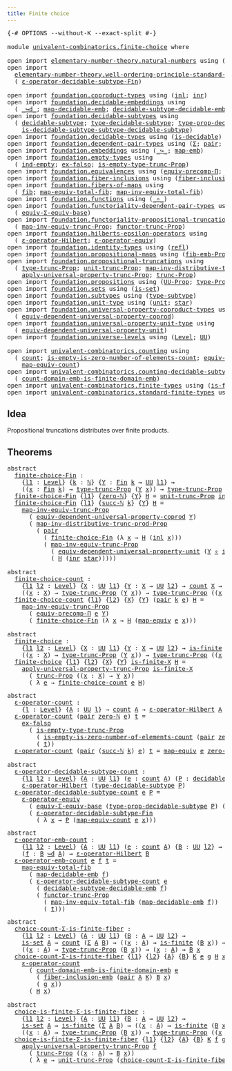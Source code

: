 ```yaml
---
title: Finite choice
---
```


<pre class="Agda"><a id="39" class="Symbol">{-#</a> <a id="43" class="Keyword">OPTIONS</a> <a id="51" class="Pragma">--without-K</a> <a id="63" class="Pragma">--exact-split</a> <a id="77" class="Symbol">#-}</a>

<a id="82" class="Keyword">module</a> <a id="89" href="univalent-combinatorics.finite-choice.html" class="Module">univalent-combinatorics.finite-choice</a> <a id="127" class="Keyword">where</a>

<a id="134" class="Keyword">open</a> <a id="139" class="Keyword">import</a> <a id="146" href="elementary-number-theory.natural-numbers.html" class="Module">elementary-number-theory.natural-numbers</a> <a id="187" class="Keyword">using</a> <a id="193" class="Symbol">(</a><a id="194" href="elementary-number-theory.natural-numbers.html#1444" class="Datatype">ℕ</a><a id="195" class="Symbol">;</a> <a id="197" href="elementary-number-theory.natural-numbers.html#1465" class="InductiveConstructor">zero-ℕ</a><a id="203" class="Symbol">;</a> <a id="205" href="elementary-number-theory.natural-numbers.html#1478" class="InductiveConstructor">succ-ℕ</a><a id="211" class="Symbol">)</a>
<a id="213" class="Keyword">open</a> <a id="218" class="Keyword">import</a>
  <a id="227" href="elementary-number-theory.well-ordering-principle-standard-finite-types.html" class="Module">elementary-number-theory.well-ordering-principle-standard-finite-types</a> <a id="298" class="Keyword">using</a>
  <a id="306" class="Symbol">(</a> <a id="308" href="elementary-number-theory.well-ordering-principle-standard-finite-types.html#8105" class="Function">ε-operator-decidable-subtype-Fin</a><a id="340" class="Symbol">)</a>

<a id="343" class="Keyword">open</a> <a id="348" class="Keyword">import</a> <a id="355" href="foundation.coproduct-types.html" class="Module">foundation.coproduct-types</a> <a id="382" class="Keyword">using</a> <a id="388" class="Symbol">(</a><a id="389" href="foundation.coproduct-types.html#1239" class="InductiveConstructor">inl</a><a id="392" class="Symbol">;</a> <a id="394" href="foundation.coproduct-types.html#1262" class="InductiveConstructor">inr</a><a id="397" class="Symbol">)</a>
<a id="399" class="Keyword">open</a> <a id="404" class="Keyword">import</a> <a id="411" href="foundation.decidable-embeddings.html" class="Module">foundation.decidable-embeddings</a> <a id="443" class="Keyword">using</a>
  <a id="451" class="Symbol">(</a> <a id="453" href="foundation.decidable-embeddings.html#3766" class="Function Operator">_↪d_</a><a id="457" class="Symbol">;</a> <a id="459" href="foundation.decidable-embeddings.html#3867" class="Function">map-decidable-emb</a><a id="476" class="Symbol">;</a> <a id="478" href="foundation.decidable-embeddings.html#6105" class="Function">decidable-subtype-decidable-emb</a><a id="509" class="Symbol">)</a>
<a id="511" class="Keyword">open</a> <a id="516" class="Keyword">import</a> <a id="523" href="foundation.decidable-subtypes.html" class="Module">foundation.decidable-subtypes</a> <a id="553" class="Keyword">using</a>
  <a id="561" class="Symbol">(</a> <a id="563" href="foundation.decidable-subtypes.html#1216" class="Function">decidable-subtype</a><a id="580" class="Symbol">;</a> <a id="582" href="foundation.decidable-subtypes.html#2196" class="Function">type-decidable-subtype</a><a id="604" class="Symbol">;</a> <a id="606" href="foundation.decidable-subtypes.html#1783" class="Function">type-prop-decidable-subtype</a><a id="633" class="Symbol">;</a>
    <a id="639" href="foundation.decidable-subtypes.html#1584" class="Function">is-decidable-subtype-subtype-decidable-subtype</a><a id="685" class="Symbol">)</a>
<a id="687" class="Keyword">open</a> <a id="692" class="Keyword">import</a> <a id="699" href="foundation.decidable-types.html" class="Module">foundation.decidable-types</a> <a id="726" class="Keyword">using</a> <a id="732" class="Symbol">(</a><a id="733" href="foundation.decidable-types.html#1905" class="Function">is-decidable</a><a id="745" class="Symbol">)</a>
<a id="747" class="Keyword">open</a> <a id="752" class="Keyword">import</a> <a id="759" href="foundation.dependent-pair-types.html" class="Module">foundation.dependent-pair-types</a> <a id="791" class="Keyword">using</a> <a id="797" class="Symbol">(</a><a id="798" href="foundation-core.dependent-pair-types.html#502" class="Record">Σ</a><a id="799" class="Symbol">;</a> <a id="801" href="foundation-core.dependent-pair-types.html#575" class="InductiveConstructor">pair</a><a id="805" class="Symbol">;</a> <a id="807" href="foundation-core.dependent-pair-types.html#592" class="Field">pr1</a><a id="810" class="Symbol">;</a> <a id="812" href="foundation-core.dependent-pair-types.html#604" class="Field">pr2</a><a id="815" class="Symbol">)</a>
<a id="817" class="Keyword">open</a> <a id="822" class="Keyword">import</a> <a id="829" href="foundation.embeddings.html" class="Module">foundation.embeddings</a> <a id="851" class="Keyword">using</a> <a id="857" class="Symbol">(</a><a id="858" href="foundation-core.embeddings.html#1062" class="Function Operator">_↪_</a><a id="861" class="Symbol">;</a> <a id="863" href="foundation-core.embeddings.html#1205" class="Function">map-emb</a><a id="870" class="Symbol">)</a>
<a id="872" class="Keyword">open</a> <a id="877" class="Keyword">import</a> <a id="884" href="foundation.empty-types.html" class="Module">foundation.empty-types</a> <a id="907" class="Keyword">using</a>
  <a id="915" class="Symbol">(</a> <a id="917" href="foundation-core.empty-types.html#1068" class="Function">ind-empty</a><a id="926" class="Symbol">;</a> <a id="928" href="foundation-core.empty-types.html#1147" class="Function">ex-falso</a><a id="936" class="Symbol">;</a> <a id="938" href="foundation.empty-types.html#2073" class="Function">is-empty-type-trunc-Prop</a><a id="962" class="Symbol">)</a>
<a id="964" class="Keyword">open</a> <a id="969" class="Keyword">import</a> <a id="976" href="foundation.equivalences.html" class="Module">foundation.equivalences</a> <a id="1000" class="Keyword">using</a> <a id="1006" class="Symbol">(</a><a id="1007" href="foundation.equivalences.html#7297" class="Function">equiv-precomp-Π</a><a id="1022" class="Symbol">;</a> <a id="1024" href="foundation-core.equivalences.html#1807" class="Function">map-equiv</a><a id="1033" class="Symbol">)</a>
<a id="1035" class="Keyword">open</a> <a id="1040" class="Keyword">import</a> <a id="1047" href="foundation.fiber-inclusions.html" class="Module">foundation.fiber-inclusions</a> <a id="1075" class="Keyword">using</a> <a id="1081" class="Symbol">(</a><a id="1082" href="foundation.fiber-inclusions.html#4045" class="Function">fiber-inclusion-emb</a><a id="1101" class="Symbol">)</a>
<a id="1103" class="Keyword">open</a> <a id="1108" class="Keyword">import</a> <a id="1115" href="foundation.fibers-of-maps.html" class="Module">foundation.fibers-of-maps</a> <a id="1141" class="Keyword">using</a>
  <a id="1149" class="Symbol">(</a> <a id="1151" href="foundation-core.fibers-of-maps.html#928" class="Function">fib</a><a id="1154" class="Symbol">;</a> <a id="1156" href="foundation-core.fibers-of-maps.html#4176" class="Function">map-equiv-total-fib</a><a id="1175" class="Symbol">;</a> <a id="1177" href="foundation-core.fibers-of-maps.html#4376" class="Function">map-inv-equiv-total-fib</a><a id="1200" class="Symbol">)</a>
<a id="1202" class="Keyword">open</a> <a id="1207" class="Keyword">import</a> <a id="1214" href="foundation.functions.html" class="Module">foundation.functions</a> <a id="1235" class="Keyword">using</a> <a id="1241" class="Symbol">(</a><a id="1242" href="foundation-core.functions.html#407" class="Function Operator">_∘_</a><a id="1245" class="Symbol">)</a>
<a id="1247" class="Keyword">open</a> <a id="1252" class="Keyword">import</a> <a id="1259" href="foundation.functoriality-dependent-pair-types.html" class="Module">foundation.functoriality-dependent-pair-types</a> <a id="1305" class="Keyword">using</a>
  <a id="1313" class="Symbol">(</a> <a id="1315" href="foundation-core.functoriality-dependent-pair-types.html#9501" class="Function">equiv-Σ-equiv-base</a><a id="1333" class="Symbol">)</a>
<a id="1335" class="Keyword">open</a> <a id="1340" class="Keyword">import</a> <a id="1347" href="foundation.functoriality-propositional-truncation.html" class="Module">foundation.functoriality-propositional-truncation</a> <a id="1397" class="Keyword">using</a>
  <a id="1405" class="Symbol">(</a> <a id="1407" href="foundation.functoriality-propositional-truncation.html#3489" class="Function">map-inv-equiv-trunc-Prop</a><a id="1431" class="Symbol">;</a> <a id="1433" href="foundation.functoriality-propositional-truncation.html#1451" class="Function">functor-trunc-Prop</a><a id="1451" class="Symbol">)</a>
<a id="1453" class="Keyword">open</a> <a id="1458" class="Keyword">import</a> <a id="1465" href="foundation.hilberts-epsilon-operators.html" class="Module">foundation.hilberts-epsilon-operators</a> <a id="1503" class="Keyword">using</a>
  <a id="1511" class="Symbol">(</a> <a id="1513" href="foundation.hilberts-epsilon-operators.html#679" class="Function">ε-operator-Hilbert</a><a id="1531" class="Symbol">;</a> <a id="1533" href="foundation.hilberts-epsilon-operators.html#875" class="Function">ε-operator-equiv</a><a id="1549" class="Symbol">)</a>
<a id="1551" class="Keyword">open</a> <a id="1556" class="Keyword">import</a> <a id="1563" href="foundation.identity-types.html" class="Module">foundation.identity-types</a> <a id="1589" class="Keyword">using</a> <a id="1595" class="Symbol">(</a><a id="1596" href="foundation-core.identity-types.html#694" class="InductiveConstructor">refl</a><a id="1600" class="Symbol">)</a>
<a id="1602" class="Keyword">open</a> <a id="1607" class="Keyword">import</a> <a id="1614" href="foundation.propositional-maps.html" class="Module">foundation.propositional-maps</a> <a id="1644" class="Keyword">using</a> <a id="1650" class="Symbol">(</a><a id="1651" href="foundation-core.propositional-maps.html#2460" class="Function">fib-emb-Prop</a><a id="1663" class="Symbol">)</a>
<a id="1665" class="Keyword">open</a> <a id="1670" class="Keyword">import</a> <a id="1677" href="foundation.propositional-truncations.html" class="Module">foundation.propositional-truncations</a> <a id="1714" class="Keyword">using</a>
  <a id="1722" class="Symbol">(</a> <a id="1724" href="foundation.propositional-truncations.html#2012" class="Function">type-trunc-Prop</a><a id="1739" class="Symbol">;</a> <a id="1741" href="foundation.propositional-truncations.html#2096" class="Function">unit-trunc-Prop</a><a id="1756" class="Symbol">;</a> <a id="1758" href="foundation.propositional-truncations.html#9561" class="Function">map-inv-distributive-trunc-prod-Prop</a><a id="1794" class="Symbol">;</a>
    <a id="1800" href="foundation.propositional-truncations.html#5581" class="Function">apply-universal-property-trunc-Prop</a><a id="1835" class="Symbol">;</a> <a id="1837" href="foundation.propositional-truncations.html#2510" class="Function">trunc-Prop</a><a id="1847" class="Symbol">)</a>
<a id="1849" class="Keyword">open</a> <a id="1854" class="Keyword">import</a> <a id="1861" href="foundation.propositions.html" class="Module">foundation.propositions</a> <a id="1885" class="Keyword">using</a> <a id="1891" class="Symbol">(</a><a id="1892" href="foundation-core.propositions.html#1322" class="Function">UU-Prop</a><a id="1899" class="Symbol">;</a> <a id="1901" href="foundation-core.propositions.html#1424" class="Function">type-Prop</a><a id="1910" class="Symbol">)</a>
<a id="1912" class="Keyword">open</a> <a id="1917" class="Keyword">import</a> <a id="1924" href="foundation.sets.html" class="Module">foundation.sets</a> <a id="1940" class="Keyword">using</a> <a id="1946" class="Symbol">(</a><a id="1947" href="foundation-core.sets.html#1099" class="Function">is-set</a><a id="1953" class="Symbol">)</a>
<a id="1955" class="Keyword">open</a> <a id="1960" class="Keyword">import</a> <a id="1967" href="foundation.subtypes.html" class="Module">foundation.subtypes</a> <a id="1987" class="Keyword">using</a> <a id="1993" class="Symbol">(</a><a id="1994" href="foundation-core.subtypes.html#2362" class="Function">type-subtype</a><a id="2006" class="Symbol">)</a>
<a id="2008" class="Keyword">open</a> <a id="2013" class="Keyword">import</a> <a id="2020" href="foundation.unit-type.html" class="Module">foundation.unit-type</a> <a id="2041" class="Keyword">using</a> <a id="2047" class="Symbol">(</a><a id="2048" href="foundation.unit-type.html#975" class="Datatype">unit</a><a id="2052" class="Symbol">;</a> <a id="2054" href="foundation.unit-type.html#999" class="InductiveConstructor">star</a><a id="2058" class="Symbol">)</a>
<a id="2060" class="Keyword">open</a> <a id="2065" class="Keyword">import</a> <a id="2072" href="foundation.universal-property-coproduct-types.html" class="Module">foundation.universal-property-coproduct-types</a> <a id="2118" class="Keyword">using</a>
  <a id="2126" class="Symbol">(</a> <a id="2128" href="foundation.universal-property-coproduct-types.html#1636" class="Function">equiv-dependent-universal-property-coprod</a><a id="2169" class="Symbol">)</a>
<a id="2171" class="Keyword">open</a> <a id="2176" class="Keyword">import</a> <a id="2183" href="foundation.universal-property-unit-type.html" class="Module">foundation.universal-property-unit-type</a> <a id="2223" class="Keyword">using</a>
  <a id="2231" class="Symbol">(</a> <a id="2233" href="foundation.universal-property-unit-type.html#1728" class="Function">equiv-dependent-universal-property-unit</a><a id="2272" class="Symbol">)</a>
<a id="2274" class="Keyword">open</a> <a id="2279" class="Keyword">import</a> <a id="2286" href="foundation.universe-levels.html" class="Module">foundation.universe-levels</a> <a id="2313" class="Keyword">using</a> <a id="2319" class="Symbol">(</a><a id="2320" href="Agda.Primitive.html#597" class="Postulate">Level</a><a id="2325" class="Symbol">;</a> <a id="2327" href="foundation-core.universe-levels.html#222" class="Primitive">UU</a><a id="2329" class="Symbol">)</a>

<a id="2332" class="Keyword">open</a> <a id="2337" class="Keyword">import</a> <a id="2344" href="univalent-combinatorics.counting.html" class="Module">univalent-combinatorics.counting</a> <a id="2377" class="Keyword">using</a>
  <a id="2385" class="Symbol">(</a> <a id="2387" href="univalent-combinatorics.counting.html#1759" class="Function">count</a><a id="2392" class="Symbol">;</a> <a id="2394" href="univalent-combinatorics.counting.html#3739" class="Function">is-empty-is-zero-number-of-elements-count</a><a id="2435" class="Symbol">;</a> <a id="2437" href="univalent-combinatorics.counting.html#1956" class="Function">equiv-count</a><a id="2448" class="Symbol">;</a>
    <a id="2454" href="univalent-combinatorics.counting.html#2030" class="Function">map-equiv-count</a><a id="2469" class="Symbol">)</a>
<a id="2471" class="Keyword">open</a> <a id="2476" class="Keyword">import</a> <a id="2483" href="univalent-combinatorics.counting-decidable-subtypes.html" class="Module">univalent-combinatorics.counting-decidable-subtypes</a> <a id="2535" class="Keyword">using</a>
  <a id="2543" class="Symbol">(</a> <a id="2545" href="univalent-combinatorics.counting-decidable-subtypes.html#6634" class="Function">count-domain-emb-is-finite-domain-emb</a><a id="2582" class="Symbol">)</a>
<a id="2584" class="Keyword">open</a> <a id="2589" class="Keyword">import</a> <a id="2596" href="univalent-combinatorics.finite-types.html" class="Module">univalent-combinatorics.finite-types</a> <a id="2633" class="Keyword">using</a> <a id="2639" class="Symbol">(</a><a id="2640" href="univalent-combinatorics.finite-types.html#3664" class="Function">is-finite</a><a id="2649" class="Symbol">)</a>
<a id="2651" class="Keyword">open</a> <a id="2656" class="Keyword">import</a> <a id="2663" href="univalent-combinatorics.standard-finite-types.html" class="Module">univalent-combinatorics.standard-finite-types</a> <a id="2709" class="Keyword">using</a> <a id="2715" class="Symbol">(</a><a id="2716" href="univalent-combinatorics.standard-finite-types.html#2085" class="Function">Fin</a><a id="2719" class="Symbol">;</a> <a id="2721" href="univalent-combinatorics.standard-finite-types.html#7019" class="Function">zero-Fin</a><a id="2729" class="Symbol">)</a>
</pre>
## Idea

Propositional truncations distributes over finite products.

## Theorems

<pre class="Agda"><a id="2827" class="Keyword">abstract</a>
  <a id="finite-choice-Fin"></a><a id="2838" href="univalent-combinatorics.finite-choice.html#2838" class="Function">finite-choice-Fin</a> <a id="2856" class="Symbol">:</a>
    <a id="2862" class="Symbol">{</a><a id="2863" href="univalent-combinatorics.finite-choice.html#2863" class="Bound">l1</a> <a id="2866" class="Symbol">:</a> <a id="2868" href="Agda.Primitive.html#597" class="Postulate">Level</a><a id="2873" class="Symbol">}</a> <a id="2875" class="Symbol">{</a><a id="2876" href="univalent-combinatorics.finite-choice.html#2876" class="Bound">k</a> <a id="2878" class="Symbol">:</a> <a id="2880" href="elementary-number-theory.natural-numbers.html#1444" class="Datatype">ℕ</a><a id="2881" class="Symbol">}</a> <a id="2883" class="Symbol">{</a><a id="2884" href="univalent-combinatorics.finite-choice.html#2884" class="Bound">Y</a> <a id="2886" class="Symbol">:</a> <a id="2888" href="univalent-combinatorics.standard-finite-types.html#2085" class="Function">Fin</a> <a id="2892" href="univalent-combinatorics.finite-choice.html#2876" class="Bound">k</a> <a id="2894" class="Symbol">→</a> <a id="2896" href="foundation-core.universe-levels.html#222" class="Primitive">UU</a> <a id="2899" href="univalent-combinatorics.finite-choice.html#2863" class="Bound">l1</a><a id="2901" class="Symbol">}</a> <a id="2903" class="Symbol">→</a>
    <a id="2909" class="Symbol">((</a><a id="2911" href="univalent-combinatorics.finite-choice.html#2911" class="Bound">x</a> <a id="2913" class="Symbol">:</a> <a id="2915" href="univalent-combinatorics.standard-finite-types.html#2085" class="Function">Fin</a> <a id="2919" href="univalent-combinatorics.finite-choice.html#2876" class="Bound">k</a><a id="2920" class="Symbol">)</a> <a id="2922" class="Symbol">→</a> <a id="2924" href="foundation.propositional-truncations.html#2012" class="Function">type-trunc-Prop</a> <a id="2940" class="Symbol">(</a><a id="2941" href="univalent-combinatorics.finite-choice.html#2884" class="Bound">Y</a> <a id="2943" href="univalent-combinatorics.finite-choice.html#2911" class="Bound">x</a><a id="2944" class="Symbol">))</a> <a id="2947" class="Symbol">→</a> <a id="2949" href="foundation.propositional-truncations.html#2012" class="Function">type-trunc-Prop</a> <a id="2965" class="Symbol">((</a><a id="2967" href="univalent-combinatorics.finite-choice.html#2967" class="Bound">x</a> <a id="2969" class="Symbol">:</a> <a id="2971" href="univalent-combinatorics.standard-finite-types.html#2085" class="Function">Fin</a> <a id="2975" href="univalent-combinatorics.finite-choice.html#2876" class="Bound">k</a><a id="2976" class="Symbol">)</a> <a id="2978" class="Symbol">→</a> <a id="2980" href="univalent-combinatorics.finite-choice.html#2884" class="Bound">Y</a> <a id="2982" href="univalent-combinatorics.finite-choice.html#2967" class="Bound">x</a><a id="2983" class="Symbol">)</a>
  <a id="2987" href="univalent-combinatorics.finite-choice.html#2838" class="Function">finite-choice-Fin</a> <a id="3005" class="Symbol">{</a><a id="3006" href="univalent-combinatorics.finite-choice.html#3006" class="Bound">l1</a><a id="3008" class="Symbol">}</a> <a id="3010" class="Symbol">{</a><a id="3011" href="elementary-number-theory.natural-numbers.html#1465" class="InductiveConstructor">zero-ℕ</a><a id="3017" class="Symbol">}</a> <a id="3019" class="Symbol">{</a><a id="3020" href="univalent-combinatorics.finite-choice.html#3020" class="Bound">Y</a><a id="3021" class="Symbol">}</a> <a id="3023" href="univalent-combinatorics.finite-choice.html#3023" class="Bound">H</a> <a id="3025" class="Symbol">=</a> <a id="3027" href="foundation.propositional-truncations.html#2096" class="Function">unit-trunc-Prop</a> <a id="3043" href="foundation-core.empty-types.html#1068" class="Function">ind-empty</a>
  <a id="3055" href="univalent-combinatorics.finite-choice.html#2838" class="Function">finite-choice-Fin</a> <a id="3073" class="Symbol">{</a><a id="3074" href="univalent-combinatorics.finite-choice.html#3074" class="Bound">l1</a><a id="3076" class="Symbol">}</a> <a id="3078" class="Symbol">{</a><a id="3079" href="elementary-number-theory.natural-numbers.html#1478" class="InductiveConstructor">succ-ℕ</a> <a id="3086" href="univalent-combinatorics.finite-choice.html#3086" class="Bound">k</a><a id="3087" class="Symbol">}</a> <a id="3089" class="Symbol">{</a><a id="3090" href="univalent-combinatorics.finite-choice.html#3090" class="Bound">Y</a><a id="3091" class="Symbol">}</a> <a id="3093" href="univalent-combinatorics.finite-choice.html#3093" class="Bound">H</a> <a id="3095" class="Symbol">=</a>
    <a id="3101" href="foundation.functoriality-propositional-truncation.html#3489" class="Function">map-inv-equiv-trunc-Prop</a>
      <a id="3132" class="Symbol">(</a> <a id="3134" href="foundation.universal-property-coproduct-types.html#1636" class="Function">equiv-dependent-universal-property-coprod</a> <a id="3176" href="univalent-combinatorics.finite-choice.html#3090" class="Bound">Y</a><a id="3177" class="Symbol">)</a>
      <a id="3185" class="Symbol">(</a> <a id="3187" href="foundation.propositional-truncations.html#9561" class="Function">map-inv-distributive-trunc-prod-Prop</a>
        <a id="3232" class="Symbol">(</a> <a id="3234" href="foundation-core.dependent-pair-types.html#575" class="InductiveConstructor">pair</a>
          <a id="3249" class="Symbol">(</a> <a id="3251" href="univalent-combinatorics.finite-choice.html#2838" class="Function">finite-choice-Fin</a> <a id="3269" class="Symbol">(λ</a> <a id="3272" href="univalent-combinatorics.finite-choice.html#3272" class="Bound">x</a> <a id="3274" class="Symbol">→</a> <a id="3276" href="univalent-combinatorics.finite-choice.html#3093" class="Bound">H</a> <a id="3278" class="Symbol">(</a><a id="3279" href="foundation.coproduct-types.html#1239" class="InductiveConstructor">inl</a> <a id="3283" href="univalent-combinatorics.finite-choice.html#3272" class="Bound">x</a><a id="3284" class="Symbol">)))</a>
          <a id="3298" class="Symbol">(</a> <a id="3300" href="foundation.functoriality-propositional-truncation.html#3489" class="Function">map-inv-equiv-trunc-Prop</a>
            <a id="3337" class="Symbol">(</a> <a id="3339" href="foundation.universal-property-unit-type.html#1728" class="Function">equiv-dependent-universal-property-unit</a> <a id="3379" class="Symbol">(</a><a id="3380" href="univalent-combinatorics.finite-choice.html#3090" class="Bound">Y</a> <a id="3382" href="foundation-core.functions.html#407" class="Function Operator">∘</a> <a id="3384" href="foundation.coproduct-types.html#1262" class="InductiveConstructor">inr</a><a id="3387" class="Symbol">))</a>
            <a id="3402" class="Symbol">(</a> <a id="3404" href="univalent-combinatorics.finite-choice.html#3093" class="Bound">H</a> <a id="3406" class="Symbol">(</a><a id="3407" href="foundation.coproduct-types.html#1262" class="InductiveConstructor">inr</a> <a id="3411" href="foundation.unit-type.html#999" class="InductiveConstructor">star</a><a id="3415" class="Symbol">)))))</a>

<a id="3422" class="Keyword">abstract</a>
  <a id="finite-choice-count"></a><a id="3433" href="univalent-combinatorics.finite-choice.html#3433" class="Function">finite-choice-count</a> <a id="3453" class="Symbol">:</a>
    <a id="3459" class="Symbol">{</a><a id="3460" href="univalent-combinatorics.finite-choice.html#3460" class="Bound">l1</a> <a id="3463" href="univalent-combinatorics.finite-choice.html#3463" class="Bound">l2</a> <a id="3466" class="Symbol">:</a> <a id="3468" href="Agda.Primitive.html#597" class="Postulate">Level</a><a id="3473" class="Symbol">}</a> <a id="3475" class="Symbol">{</a><a id="3476" href="univalent-combinatorics.finite-choice.html#3476" class="Bound">X</a> <a id="3478" class="Symbol">:</a> <a id="3480" href="foundation-core.universe-levels.html#222" class="Primitive">UU</a> <a id="3483" href="univalent-combinatorics.finite-choice.html#3460" class="Bound">l1</a><a id="3485" class="Symbol">}</a> <a id="3487" class="Symbol">{</a><a id="3488" href="univalent-combinatorics.finite-choice.html#3488" class="Bound">Y</a> <a id="3490" class="Symbol">:</a> <a id="3492" href="univalent-combinatorics.finite-choice.html#3476" class="Bound">X</a> <a id="3494" class="Symbol">→</a> <a id="3496" href="foundation-core.universe-levels.html#222" class="Primitive">UU</a> <a id="3499" href="univalent-combinatorics.finite-choice.html#3463" class="Bound">l2</a><a id="3501" class="Symbol">}</a> <a id="3503" class="Symbol">→</a> <a id="3505" href="univalent-combinatorics.counting.html#1759" class="Function">count</a> <a id="3511" href="univalent-combinatorics.finite-choice.html#3476" class="Bound">X</a> <a id="3513" class="Symbol">→</a>
    <a id="3519" class="Symbol">((</a><a id="3521" href="univalent-combinatorics.finite-choice.html#3521" class="Bound">x</a> <a id="3523" class="Symbol">:</a> <a id="3525" href="univalent-combinatorics.finite-choice.html#3476" class="Bound">X</a><a id="3526" class="Symbol">)</a> <a id="3528" class="Symbol">→</a> <a id="3530" href="foundation.propositional-truncations.html#2012" class="Function">type-trunc-Prop</a> <a id="3546" class="Symbol">(</a><a id="3547" href="univalent-combinatorics.finite-choice.html#3488" class="Bound">Y</a> <a id="3549" href="univalent-combinatorics.finite-choice.html#3521" class="Bound">x</a><a id="3550" class="Symbol">))</a> <a id="3553" class="Symbol">→</a> <a id="3555" href="foundation.propositional-truncations.html#2012" class="Function">type-trunc-Prop</a> <a id="3571" class="Symbol">((</a><a id="3573" href="univalent-combinatorics.finite-choice.html#3573" class="Bound">x</a> <a id="3575" class="Symbol">:</a> <a id="3577" href="univalent-combinatorics.finite-choice.html#3476" class="Bound">X</a><a id="3578" class="Symbol">)</a> <a id="3580" class="Symbol">→</a> <a id="3582" href="univalent-combinatorics.finite-choice.html#3488" class="Bound">Y</a> <a id="3584" href="univalent-combinatorics.finite-choice.html#3573" class="Bound">x</a><a id="3585" class="Symbol">)</a>
  <a id="3589" href="univalent-combinatorics.finite-choice.html#3433" class="Function">finite-choice-count</a> <a id="3609" class="Symbol">{</a><a id="3610" href="univalent-combinatorics.finite-choice.html#3610" class="Bound">l1</a><a id="3612" class="Symbol">}</a> <a id="3614" class="Symbol">{</a><a id="3615" href="univalent-combinatorics.finite-choice.html#3615" class="Bound">l2</a><a id="3617" class="Symbol">}</a> <a id="3619" class="Symbol">{</a><a id="3620" href="univalent-combinatorics.finite-choice.html#3620" class="Bound">X</a><a id="3621" class="Symbol">}</a> <a id="3623" class="Symbol">{</a><a id="3624" href="univalent-combinatorics.finite-choice.html#3624" class="Bound">Y</a><a id="3625" class="Symbol">}</a> <a id="3627" class="Symbol">(</a><a id="3628" href="foundation-core.dependent-pair-types.html#575" class="InductiveConstructor">pair</a> <a id="3633" href="univalent-combinatorics.finite-choice.html#3633" class="Bound">k</a> <a id="3635" href="univalent-combinatorics.finite-choice.html#3635" class="Bound">e</a><a id="3636" class="Symbol">)</a> <a id="3638" href="univalent-combinatorics.finite-choice.html#3638" class="Bound">H</a> <a id="3640" class="Symbol">=</a>
    <a id="3646" href="foundation.functoriality-propositional-truncation.html#3489" class="Function">map-inv-equiv-trunc-Prop</a>
      <a id="3677" class="Symbol">(</a> <a id="3679" href="foundation.equivalences.html#7297" class="Function">equiv-precomp-Π</a> <a id="3695" href="univalent-combinatorics.finite-choice.html#3635" class="Bound">e</a> <a id="3697" href="univalent-combinatorics.finite-choice.html#3624" class="Bound">Y</a><a id="3698" class="Symbol">)</a>
      <a id="3706" class="Symbol">(</a> <a id="3708" href="univalent-combinatorics.finite-choice.html#2838" class="Function">finite-choice-Fin</a> <a id="3726" class="Symbol">(λ</a> <a id="3729" href="univalent-combinatorics.finite-choice.html#3729" class="Bound">x</a> <a id="3731" class="Symbol">→</a> <a id="3733" href="univalent-combinatorics.finite-choice.html#3638" class="Bound">H</a> <a id="3735" class="Symbol">(</a><a id="3736" href="foundation-core.equivalences.html#1807" class="Function">map-equiv</a> <a id="3746" href="univalent-combinatorics.finite-choice.html#3635" class="Bound">e</a> <a id="3748" href="univalent-combinatorics.finite-choice.html#3729" class="Bound">x</a><a id="3749" class="Symbol">)))</a>

<a id="3754" class="Keyword">abstract</a>
  <a id="finite-choice"></a><a id="3765" href="univalent-combinatorics.finite-choice.html#3765" class="Function">finite-choice</a> <a id="3779" class="Symbol">:</a>
    <a id="3785" class="Symbol">{</a><a id="3786" href="univalent-combinatorics.finite-choice.html#3786" class="Bound">l1</a> <a id="3789" href="univalent-combinatorics.finite-choice.html#3789" class="Bound">l2</a> <a id="3792" class="Symbol">:</a> <a id="3794" href="Agda.Primitive.html#597" class="Postulate">Level</a><a id="3799" class="Symbol">}</a> <a id="3801" class="Symbol">{</a><a id="3802" href="univalent-combinatorics.finite-choice.html#3802" class="Bound">X</a> <a id="3804" class="Symbol">:</a> <a id="3806" href="foundation-core.universe-levels.html#222" class="Primitive">UU</a> <a id="3809" href="univalent-combinatorics.finite-choice.html#3786" class="Bound">l1</a><a id="3811" class="Symbol">}</a> <a id="3813" class="Symbol">{</a><a id="3814" href="univalent-combinatorics.finite-choice.html#3814" class="Bound">Y</a> <a id="3816" class="Symbol">:</a> <a id="3818" href="univalent-combinatorics.finite-choice.html#3802" class="Bound">X</a> <a id="3820" class="Symbol">→</a> <a id="3822" href="foundation-core.universe-levels.html#222" class="Primitive">UU</a> <a id="3825" href="univalent-combinatorics.finite-choice.html#3789" class="Bound">l2</a><a id="3827" class="Symbol">}</a> <a id="3829" class="Symbol">→</a> <a id="3831" href="univalent-combinatorics.finite-types.html#3664" class="Function">is-finite</a> <a id="3841" href="univalent-combinatorics.finite-choice.html#3802" class="Bound">X</a> <a id="3843" class="Symbol">→</a>
    <a id="3849" class="Symbol">((</a><a id="3851" href="univalent-combinatorics.finite-choice.html#3851" class="Bound">x</a> <a id="3853" class="Symbol">:</a> <a id="3855" href="univalent-combinatorics.finite-choice.html#3802" class="Bound">X</a><a id="3856" class="Symbol">)</a> <a id="3858" class="Symbol">→</a> <a id="3860" href="foundation.propositional-truncations.html#2012" class="Function">type-trunc-Prop</a> <a id="3876" class="Symbol">(</a><a id="3877" href="univalent-combinatorics.finite-choice.html#3814" class="Bound">Y</a> <a id="3879" href="univalent-combinatorics.finite-choice.html#3851" class="Bound">x</a><a id="3880" class="Symbol">))</a> <a id="3883" class="Symbol">→</a> <a id="3885" href="foundation.propositional-truncations.html#2012" class="Function">type-trunc-Prop</a> <a id="3901" class="Symbol">((</a><a id="3903" href="univalent-combinatorics.finite-choice.html#3903" class="Bound">x</a> <a id="3905" class="Symbol">:</a> <a id="3907" href="univalent-combinatorics.finite-choice.html#3802" class="Bound">X</a><a id="3908" class="Symbol">)</a> <a id="3910" class="Symbol">→</a> <a id="3912" href="univalent-combinatorics.finite-choice.html#3814" class="Bound">Y</a> <a id="3914" href="univalent-combinatorics.finite-choice.html#3903" class="Bound">x</a><a id="3915" class="Symbol">)</a>
  <a id="3919" href="univalent-combinatorics.finite-choice.html#3765" class="Function">finite-choice</a> <a id="3933" class="Symbol">{</a><a id="3934" href="univalent-combinatorics.finite-choice.html#3934" class="Bound">l1</a><a id="3936" class="Symbol">}</a> <a id="3938" class="Symbol">{</a><a id="3939" href="univalent-combinatorics.finite-choice.html#3939" class="Bound">l2</a><a id="3941" class="Symbol">}</a> <a id="3943" class="Symbol">{</a><a id="3944" href="univalent-combinatorics.finite-choice.html#3944" class="Bound">X</a><a id="3945" class="Symbol">}</a> <a id="3947" class="Symbol">{</a><a id="3948" href="univalent-combinatorics.finite-choice.html#3948" class="Bound">Y</a><a id="3949" class="Symbol">}</a> <a id="3951" href="univalent-combinatorics.finite-choice.html#3951" class="Bound">is-finite-X</a> <a id="3963" href="univalent-combinatorics.finite-choice.html#3963" class="Bound">H</a> <a id="3965" class="Symbol">=</a>
    <a id="3971" href="foundation.propositional-truncations.html#5581" class="Function">apply-universal-property-trunc-Prop</a> <a id="4007" href="univalent-combinatorics.finite-choice.html#3951" class="Bound">is-finite-X</a>
      <a id="4025" class="Symbol">(</a> <a id="4027" href="foundation.propositional-truncations.html#2510" class="Function">trunc-Prop</a> <a id="4038" class="Symbol">((</a><a id="4040" href="univalent-combinatorics.finite-choice.html#4040" class="Bound">x</a> <a id="4042" class="Symbol">:</a> <a id="4044" href="univalent-combinatorics.finite-choice.html#3944" class="Bound">X</a><a id="4045" class="Symbol">)</a> <a id="4047" class="Symbol">→</a> <a id="4049" href="univalent-combinatorics.finite-choice.html#3948" class="Bound">Y</a> <a id="4051" href="univalent-combinatorics.finite-choice.html#4040" class="Bound">x</a><a id="4052" class="Symbol">))</a>
      <a id="4061" class="Symbol">(</a> <a id="4063" class="Symbol">λ</a> <a id="4065" href="univalent-combinatorics.finite-choice.html#4065" class="Bound">e</a> <a id="4067" class="Symbol">→</a> <a id="4069" href="univalent-combinatorics.finite-choice.html#3433" class="Function">finite-choice-count</a> <a id="4089" href="univalent-combinatorics.finite-choice.html#4065" class="Bound">e</a> <a id="4091" href="univalent-combinatorics.finite-choice.html#3963" class="Bound">H</a><a id="4092" class="Symbol">)</a>
</pre>
<pre class="Agda"><a id="4107" class="Keyword">abstract</a>
  <a id="ε-operator-count"></a><a id="4118" href="univalent-combinatorics.finite-choice.html#4118" class="Function">ε-operator-count</a> <a id="4135" class="Symbol">:</a>
    <a id="4141" class="Symbol">{</a><a id="4142" href="univalent-combinatorics.finite-choice.html#4142" class="Bound">l</a> <a id="4144" class="Symbol">:</a> <a id="4146" href="Agda.Primitive.html#597" class="Postulate">Level</a><a id="4151" class="Symbol">}</a> <a id="4153" class="Symbol">{</a><a id="4154" href="univalent-combinatorics.finite-choice.html#4154" class="Bound">A</a> <a id="4156" class="Symbol">:</a> <a id="4158" href="foundation-core.universe-levels.html#222" class="Primitive">UU</a> <a id="4161" href="univalent-combinatorics.finite-choice.html#4142" class="Bound">l</a><a id="4162" class="Symbol">}</a> <a id="4164" class="Symbol">→</a> <a id="4166" href="univalent-combinatorics.counting.html#1759" class="Function">count</a> <a id="4172" href="univalent-combinatorics.finite-choice.html#4154" class="Bound">A</a> <a id="4174" class="Symbol">→</a> <a id="4176" href="foundation.hilberts-epsilon-operators.html#679" class="Function">ε-operator-Hilbert</a> <a id="4195" href="univalent-combinatorics.finite-choice.html#4154" class="Bound">A</a>
  <a id="4199" href="univalent-combinatorics.finite-choice.html#4118" class="Function">ε-operator-count</a> <a id="4216" class="Symbol">(</a><a id="4217" href="foundation-core.dependent-pair-types.html#575" class="InductiveConstructor">pair</a> <a id="4222" href="elementary-number-theory.natural-numbers.html#1465" class="InductiveConstructor">zero-ℕ</a> <a id="4229" href="univalent-combinatorics.finite-choice.html#4229" class="Bound">e</a><a id="4230" class="Symbol">)</a> <a id="4232" href="univalent-combinatorics.finite-choice.html#4232" class="Bound">t</a> <a id="4234" class="Symbol">=</a>
    <a id="4240" href="foundation-core.empty-types.html#1147" class="Function">ex-falso</a>
      <a id="4255" class="Symbol">(</a> <a id="4257" href="foundation.empty-types.html#2073" class="Function">is-empty-type-trunc-Prop</a>
        <a id="4290" class="Symbol">(</a> <a id="4292" href="univalent-combinatorics.counting.html#3739" class="Function">is-empty-is-zero-number-of-elements-count</a> <a id="4334" class="Symbol">(</a><a id="4335" href="foundation-core.dependent-pair-types.html#575" class="InductiveConstructor">pair</a> <a id="4340" href="elementary-number-theory.natural-numbers.html#1465" class="InductiveConstructor">zero-ℕ</a> <a id="4347" href="univalent-combinatorics.finite-choice.html#4229" class="Bound">e</a><a id="4348" class="Symbol">)</a> <a id="4350" href="foundation-core.identity-types.html#694" class="InductiveConstructor">refl</a><a id="4354" class="Symbol">)</a>
        <a id="4364" class="Symbol">(</a> <a id="4366" href="univalent-combinatorics.finite-choice.html#4232" class="Bound">t</a><a id="4367" class="Symbol">))</a>
  <a id="4372" href="univalent-combinatorics.finite-choice.html#4118" class="Function">ε-operator-count</a> <a id="4389" class="Symbol">(</a><a id="4390" href="foundation-core.dependent-pair-types.html#575" class="InductiveConstructor">pair</a> <a id="4395" class="Symbol">(</a><a id="4396" href="elementary-number-theory.natural-numbers.html#1478" class="InductiveConstructor">succ-ℕ</a> <a id="4403" href="univalent-combinatorics.finite-choice.html#4403" class="Bound">k</a><a id="4404" class="Symbol">)</a> <a id="4406" href="univalent-combinatorics.finite-choice.html#4406" class="Bound">e</a><a id="4407" class="Symbol">)</a> <a id="4409" href="univalent-combinatorics.finite-choice.html#4409" class="Bound">t</a> <a id="4411" class="Symbol">=</a> <a id="4413" href="foundation-core.equivalences.html#1807" class="Function">map-equiv</a> <a id="4423" href="univalent-combinatorics.finite-choice.html#4406" class="Bound">e</a> <a id="4425" href="univalent-combinatorics.standard-finite-types.html#7019" class="Function">zero-Fin</a>

<a id="4435" class="Keyword">abstract</a>
  <a id="ε-operator-decidable-subtype-count"></a><a id="4446" href="univalent-combinatorics.finite-choice.html#4446" class="Function">ε-operator-decidable-subtype-count</a> <a id="4481" class="Symbol">:</a>
    <a id="4487" class="Symbol">{</a><a id="4488" href="univalent-combinatorics.finite-choice.html#4488" class="Bound">l1</a> <a id="4491" href="univalent-combinatorics.finite-choice.html#4491" class="Bound">l2</a> <a id="4494" class="Symbol">:</a> <a id="4496" href="Agda.Primitive.html#597" class="Postulate">Level</a><a id="4501" class="Symbol">}</a> <a id="4503" class="Symbol">{</a><a id="4504" href="univalent-combinatorics.finite-choice.html#4504" class="Bound">A</a> <a id="4506" class="Symbol">:</a> <a id="4508" href="foundation-core.universe-levels.html#222" class="Primitive">UU</a> <a id="4511" href="univalent-combinatorics.finite-choice.html#4488" class="Bound">l1</a><a id="4513" class="Symbol">}</a> <a id="4515" class="Symbol">(</a><a id="4516" href="univalent-combinatorics.finite-choice.html#4516" class="Bound">e</a> <a id="4518" class="Symbol">:</a> <a id="4520" href="univalent-combinatorics.counting.html#1759" class="Function">count</a> <a id="4526" href="univalent-combinatorics.finite-choice.html#4504" class="Bound">A</a><a id="4527" class="Symbol">)</a> <a id="4529" class="Symbol">(</a><a id="4530" href="univalent-combinatorics.finite-choice.html#4530" class="Bound">P</a> <a id="4532" class="Symbol">:</a> <a id="4534" href="foundation.decidable-subtypes.html#1216" class="Function">decidable-subtype</a> <a id="4552" href="univalent-combinatorics.finite-choice.html#4491" class="Bound">l2</a> <a id="4555" href="univalent-combinatorics.finite-choice.html#4504" class="Bound">A</a><a id="4556" class="Symbol">)</a> <a id="4558" class="Symbol">→</a>
    <a id="4564" href="foundation.hilberts-epsilon-operators.html#679" class="Function">ε-operator-Hilbert</a> <a id="4583" class="Symbol">(</a><a id="4584" href="foundation.decidable-subtypes.html#2196" class="Function">type-decidable-subtype</a> <a id="4607" href="univalent-combinatorics.finite-choice.html#4530" class="Bound">P</a><a id="4608" class="Symbol">)</a>
  <a id="4612" href="univalent-combinatorics.finite-choice.html#4446" class="Function">ε-operator-decidable-subtype-count</a> <a id="4647" href="univalent-combinatorics.finite-choice.html#4647" class="Bound">e</a> <a id="4649" href="univalent-combinatorics.finite-choice.html#4649" class="Bound">P</a> <a id="4651" class="Symbol">=</a>
    <a id="4657" href="foundation.hilberts-epsilon-operators.html#875" class="Function">ε-operator-equiv</a>
      <a id="4680" class="Symbol">(</a> <a id="4682" href="foundation-core.functoriality-dependent-pair-types.html#9501" class="Function">equiv-Σ-equiv-base</a> <a id="4701" class="Symbol">(</a><a id="4702" href="foundation.decidable-subtypes.html#1783" class="Function">type-prop-decidable-subtype</a> <a id="4730" href="univalent-combinatorics.finite-choice.html#4649" class="Bound">P</a><a id="4731" class="Symbol">)</a> <a id="4733" class="Symbol">(</a><a id="4734" href="univalent-combinatorics.counting.html#1956" class="Function">equiv-count</a> <a id="4746" href="univalent-combinatorics.finite-choice.html#4647" class="Bound">e</a><a id="4747" class="Symbol">))</a>
      <a id="4756" class="Symbol">(</a> <a id="4758" href="elementary-number-theory.well-ordering-principle-standard-finite-types.html#8105" class="Function">ε-operator-decidable-subtype-Fin</a>
        <a id="4799" class="Symbol">(</a> <a id="4801" class="Symbol">λ</a> <a id="4803" href="univalent-combinatorics.finite-choice.html#4803" class="Bound">x</a> <a id="4805" class="Symbol">→</a> <a id="4807" href="univalent-combinatorics.finite-choice.html#4649" class="Bound">P</a> <a id="4809" class="Symbol">(</a><a id="4810" href="univalent-combinatorics.counting.html#2030" class="Function">map-equiv-count</a> <a id="4826" href="univalent-combinatorics.finite-choice.html#4647" class="Bound">e</a> <a id="4828" href="univalent-combinatorics.finite-choice.html#4803" class="Bound">x</a><a id="4829" class="Symbol">)))</a>
</pre>
<pre class="Agda"><a id="4846" class="Keyword">abstract</a>
  <a id="ε-operator-emb-count"></a><a id="4857" href="univalent-combinatorics.finite-choice.html#4857" class="Function">ε-operator-emb-count</a> <a id="4878" class="Symbol">:</a>
    <a id="4884" class="Symbol">{</a><a id="4885" href="univalent-combinatorics.finite-choice.html#4885" class="Bound">l1</a> <a id="4888" href="univalent-combinatorics.finite-choice.html#4888" class="Bound">l2</a> <a id="4891" class="Symbol">:</a> <a id="4893" href="Agda.Primitive.html#597" class="Postulate">Level</a><a id="4898" class="Symbol">}</a> <a id="4900" class="Symbol">{</a><a id="4901" href="univalent-combinatorics.finite-choice.html#4901" class="Bound">A</a> <a id="4903" class="Symbol">:</a> <a id="4905" href="foundation-core.universe-levels.html#222" class="Primitive">UU</a> <a id="4908" href="univalent-combinatorics.finite-choice.html#4885" class="Bound">l1</a><a id="4910" class="Symbol">}</a> <a id="4912" class="Symbol">(</a><a id="4913" href="univalent-combinatorics.finite-choice.html#4913" class="Bound">e</a> <a id="4915" class="Symbol">:</a> <a id="4917" href="univalent-combinatorics.counting.html#1759" class="Function">count</a> <a id="4923" href="univalent-combinatorics.finite-choice.html#4901" class="Bound">A</a><a id="4924" class="Symbol">)</a> <a id="4926" class="Symbol">{</a><a id="4927" href="univalent-combinatorics.finite-choice.html#4927" class="Bound">B</a> <a id="4929" class="Symbol">:</a> <a id="4931" href="foundation-core.universe-levels.html#222" class="Primitive">UU</a> <a id="4934" href="univalent-combinatorics.finite-choice.html#4888" class="Bound">l2</a><a id="4936" class="Symbol">}</a> <a id="4938" class="Symbol">→</a>
    <a id="4944" class="Symbol">(</a><a id="4945" href="univalent-combinatorics.finite-choice.html#4945" class="Bound">f</a> <a id="4947" class="Symbol">:</a> <a id="4949" href="univalent-combinatorics.finite-choice.html#4927" class="Bound">B</a> <a id="4951" href="foundation.decidable-embeddings.html#3766" class="Function Operator">↪d</a> <a id="4954" href="univalent-combinatorics.finite-choice.html#4901" class="Bound">A</a><a id="4955" class="Symbol">)</a> <a id="4957" class="Symbol">→</a> <a id="4959" href="foundation.hilberts-epsilon-operators.html#679" class="Function">ε-operator-Hilbert</a> <a id="4978" href="univalent-combinatorics.finite-choice.html#4927" class="Bound">B</a>
  <a id="4982" href="univalent-combinatorics.finite-choice.html#4857" class="Function">ε-operator-emb-count</a> <a id="5003" href="univalent-combinatorics.finite-choice.html#5003" class="Bound">e</a> <a id="5005" href="univalent-combinatorics.finite-choice.html#5005" class="Bound">f</a> <a id="5007" href="univalent-combinatorics.finite-choice.html#5007" class="Bound">t</a> <a id="5009" class="Symbol">=</a>
    <a id="5015" href="foundation-core.fibers-of-maps.html#4176" class="Function">map-equiv-total-fib</a>
      <a id="5041" class="Symbol">(</a> <a id="5043" href="foundation.decidable-embeddings.html#3867" class="Function">map-decidable-emb</a> <a id="5061" href="univalent-combinatorics.finite-choice.html#5005" class="Bound">f</a><a id="5062" class="Symbol">)</a>
      <a id="5070" class="Symbol">(</a> <a id="5072" href="univalent-combinatorics.finite-choice.html#4446" class="Function">ε-operator-decidable-subtype-count</a> <a id="5107" href="univalent-combinatorics.finite-choice.html#5003" class="Bound">e</a>
        <a id="5117" class="Symbol">(</a> <a id="5119" href="foundation.decidable-embeddings.html#6105" class="Function">decidable-subtype-decidable-emb</a> <a id="5151" href="univalent-combinatorics.finite-choice.html#5005" class="Bound">f</a><a id="5152" class="Symbol">)</a>
        <a id="5162" class="Symbol">(</a> <a id="5164" href="foundation.functoriality-propositional-truncation.html#1451" class="Function">functor-trunc-Prop</a>
          <a id="5193" class="Symbol">(</a> <a id="5195" href="foundation-core.fibers-of-maps.html#4376" class="Function">map-inv-equiv-total-fib</a> <a id="5219" class="Symbol">(</a><a id="5220" href="foundation.decidable-embeddings.html#3867" class="Function">map-decidable-emb</a> <a id="5238" href="univalent-combinatorics.finite-choice.html#5005" class="Bound">f</a><a id="5239" class="Symbol">))</a>
          <a id="5252" class="Symbol">(</a> <a id="5254" href="univalent-combinatorics.finite-choice.html#5007" class="Bound">t</a><a id="5255" class="Symbol">)))</a>
</pre>
<pre class="Agda"><a id="5272" class="Keyword">abstract</a>
  <a id="choice-count-Σ-is-finite-fiber"></a><a id="5283" href="univalent-combinatorics.finite-choice.html#5283" class="Function">choice-count-Σ-is-finite-fiber</a> <a id="5314" class="Symbol">:</a>
    <a id="5320" class="Symbol">{</a><a id="5321" href="univalent-combinatorics.finite-choice.html#5321" class="Bound">l1</a> <a id="5324" href="univalent-combinatorics.finite-choice.html#5324" class="Bound">l2</a> <a id="5327" class="Symbol">:</a> <a id="5329" href="Agda.Primitive.html#597" class="Postulate">Level</a><a id="5334" class="Symbol">}</a> <a id="5336" class="Symbol">{</a><a id="5337" href="univalent-combinatorics.finite-choice.html#5337" class="Bound">A</a> <a id="5339" class="Symbol">:</a> <a id="5341" href="foundation-core.universe-levels.html#222" class="Primitive">UU</a> <a id="5344" href="univalent-combinatorics.finite-choice.html#5321" class="Bound">l1</a><a id="5346" class="Symbol">}</a> <a id="5348" class="Symbol">{</a><a id="5349" href="univalent-combinatorics.finite-choice.html#5349" class="Bound">B</a> <a id="5351" class="Symbol">:</a> <a id="5353" href="univalent-combinatorics.finite-choice.html#5337" class="Bound">A</a> <a id="5355" class="Symbol">→</a> <a id="5357" href="foundation-core.universe-levels.html#222" class="Primitive">UU</a> <a id="5360" href="univalent-combinatorics.finite-choice.html#5324" class="Bound">l2</a><a id="5362" class="Symbol">}</a> <a id="5364" class="Symbol">→</a>
    <a id="5370" href="foundation-core.sets.html#1099" class="Function">is-set</a> <a id="5377" href="univalent-combinatorics.finite-choice.html#5337" class="Bound">A</a> <a id="5379" class="Symbol">→</a> <a id="5381" href="univalent-combinatorics.counting.html#1759" class="Function">count</a> <a id="5387" class="Symbol">(</a><a id="5388" href="foundation-core.dependent-pair-types.html#502" class="Record">Σ</a> <a id="5390" href="univalent-combinatorics.finite-choice.html#5337" class="Bound">A</a> <a id="5392" href="univalent-combinatorics.finite-choice.html#5349" class="Bound">B</a><a id="5393" class="Symbol">)</a> <a id="5395" class="Symbol">→</a> <a id="5397" class="Symbol">((</a><a id="5399" href="univalent-combinatorics.finite-choice.html#5399" class="Bound">x</a> <a id="5401" class="Symbol">:</a> <a id="5403" href="univalent-combinatorics.finite-choice.html#5337" class="Bound">A</a><a id="5404" class="Symbol">)</a> <a id="5406" class="Symbol">→</a> <a id="5408" href="univalent-combinatorics.finite-types.html#3664" class="Function">is-finite</a> <a id="5418" class="Symbol">(</a><a id="5419" href="univalent-combinatorics.finite-choice.html#5349" class="Bound">B</a> <a id="5421" href="univalent-combinatorics.finite-choice.html#5399" class="Bound">x</a><a id="5422" class="Symbol">))</a> <a id="5425" class="Symbol">→</a>
    <a id="5431" class="Symbol">((</a><a id="5433" href="univalent-combinatorics.finite-choice.html#5433" class="Bound">x</a> <a id="5435" class="Symbol">:</a> <a id="5437" href="univalent-combinatorics.finite-choice.html#5337" class="Bound">A</a><a id="5438" class="Symbol">)</a> <a id="5440" class="Symbol">→</a> <a id="5442" href="foundation.propositional-truncations.html#2012" class="Function">type-trunc-Prop</a> <a id="5458" class="Symbol">(</a><a id="5459" href="univalent-combinatorics.finite-choice.html#5349" class="Bound">B</a> <a id="5461" href="univalent-combinatorics.finite-choice.html#5433" class="Bound">x</a><a id="5462" class="Symbol">))</a> <a id="5465" class="Symbol">→</a> <a id="5467" class="Symbol">(</a><a id="5468" href="univalent-combinatorics.finite-choice.html#5468" class="Bound">x</a> <a id="5470" class="Symbol">:</a> <a id="5472" href="univalent-combinatorics.finite-choice.html#5337" class="Bound">A</a><a id="5473" class="Symbol">)</a> <a id="5475" class="Symbol">→</a> <a id="5477" href="univalent-combinatorics.finite-choice.html#5349" class="Bound">B</a> <a id="5479" href="univalent-combinatorics.finite-choice.html#5468" class="Bound">x</a>
  <a id="5483" href="univalent-combinatorics.finite-choice.html#5283" class="Function">choice-count-Σ-is-finite-fiber</a> <a id="5514" class="Symbol">{</a><a id="5515" href="univalent-combinatorics.finite-choice.html#5515" class="Bound">l1</a><a id="5517" class="Symbol">}</a> <a id="5519" class="Symbol">{</a><a id="5520" href="univalent-combinatorics.finite-choice.html#5520" class="Bound">l2</a><a id="5522" class="Symbol">}</a> <a id="5524" class="Symbol">{</a><a id="5525" href="univalent-combinatorics.finite-choice.html#5525" class="Bound">A</a><a id="5526" class="Symbol">}</a> <a id="5528" class="Symbol">{</a><a id="5529" href="univalent-combinatorics.finite-choice.html#5529" class="Bound">B</a><a id="5530" class="Symbol">}</a> <a id="5532" href="univalent-combinatorics.finite-choice.html#5532" class="Bound">K</a> <a id="5534" href="univalent-combinatorics.finite-choice.html#5534" class="Bound">e</a> <a id="5536" href="univalent-combinatorics.finite-choice.html#5536" class="Bound">g</a> <a id="5538" href="univalent-combinatorics.finite-choice.html#5538" class="Bound">H</a> <a id="5540" href="univalent-combinatorics.finite-choice.html#5540" class="Bound">x</a> <a id="5542" class="Symbol">=</a>
    <a id="5548" href="univalent-combinatorics.finite-choice.html#4118" class="Function">ε-operator-count</a>
      <a id="5571" class="Symbol">(</a> <a id="5573" href="univalent-combinatorics.counting-decidable-subtypes.html#6634" class="Function">count-domain-emb-is-finite-domain-emb</a> <a id="5611" href="univalent-combinatorics.finite-choice.html#5534" class="Bound">e</a>
        <a id="5621" class="Symbol">(</a> <a id="5623" href="foundation.fiber-inclusions.html#4045" class="Function">fiber-inclusion-emb</a> <a id="5643" class="Symbol">(</a><a id="5644" href="foundation-core.dependent-pair-types.html#575" class="InductiveConstructor">pair</a> <a id="5649" href="univalent-combinatorics.finite-choice.html#5525" class="Bound">A</a> <a id="5651" href="univalent-combinatorics.finite-choice.html#5532" class="Bound">K</a><a id="5652" class="Symbol">)</a> <a id="5654" href="univalent-combinatorics.finite-choice.html#5529" class="Bound">B</a> <a id="5656" href="univalent-combinatorics.finite-choice.html#5540" class="Bound">x</a><a id="5657" class="Symbol">)</a>
        <a id="5667" class="Symbol">(</a> <a id="5669" href="univalent-combinatorics.finite-choice.html#5536" class="Bound">g</a> <a id="5671" href="univalent-combinatorics.finite-choice.html#5540" class="Bound">x</a><a id="5672" class="Symbol">))</a>
      <a id="5681" class="Symbol">(</a> <a id="5683" href="univalent-combinatorics.finite-choice.html#5538" class="Bound">H</a> <a id="5685" href="univalent-combinatorics.finite-choice.html#5540" class="Bound">x</a><a id="5686" class="Symbol">)</a>

<a id="5689" class="Keyword">abstract</a>
  <a id="choice-is-finite-Σ-is-finite-fiber"></a><a id="5700" href="univalent-combinatorics.finite-choice.html#5700" class="Function">choice-is-finite-Σ-is-finite-fiber</a> <a id="5735" class="Symbol">:</a>
    <a id="5741" class="Symbol">{</a><a id="5742" href="univalent-combinatorics.finite-choice.html#5742" class="Bound">l1</a> <a id="5745" href="univalent-combinatorics.finite-choice.html#5745" class="Bound">l2</a> <a id="5748" class="Symbol">:</a> <a id="5750" href="Agda.Primitive.html#597" class="Postulate">Level</a><a id="5755" class="Symbol">}</a> <a id="5757" class="Symbol">{</a><a id="5758" href="univalent-combinatorics.finite-choice.html#5758" class="Bound">A</a> <a id="5760" class="Symbol">:</a> <a id="5762" href="foundation-core.universe-levels.html#222" class="Primitive">UU</a> <a id="5765" href="univalent-combinatorics.finite-choice.html#5742" class="Bound">l1</a><a id="5767" class="Symbol">}</a> <a id="5769" class="Symbol">{</a><a id="5770" href="univalent-combinatorics.finite-choice.html#5770" class="Bound">B</a> <a id="5772" class="Symbol">:</a> <a id="5774" href="univalent-combinatorics.finite-choice.html#5758" class="Bound">A</a> <a id="5776" class="Symbol">→</a> <a id="5778" href="foundation-core.universe-levels.html#222" class="Primitive">UU</a> <a id="5781" href="univalent-combinatorics.finite-choice.html#5745" class="Bound">l2</a><a id="5783" class="Symbol">}</a> <a id="5785" class="Symbol">→</a>
    <a id="5791" href="foundation-core.sets.html#1099" class="Function">is-set</a> <a id="5798" href="univalent-combinatorics.finite-choice.html#5758" class="Bound">A</a> <a id="5800" class="Symbol">→</a> <a id="5802" href="univalent-combinatorics.finite-types.html#3664" class="Function">is-finite</a> <a id="5812" class="Symbol">(</a><a id="5813" href="foundation-core.dependent-pair-types.html#502" class="Record">Σ</a> <a id="5815" href="univalent-combinatorics.finite-choice.html#5758" class="Bound">A</a> <a id="5817" href="univalent-combinatorics.finite-choice.html#5770" class="Bound">B</a><a id="5818" class="Symbol">)</a> <a id="5820" class="Symbol">→</a> <a id="5822" class="Symbol">((</a><a id="5824" href="univalent-combinatorics.finite-choice.html#5824" class="Bound">x</a> <a id="5826" class="Symbol">:</a> <a id="5828" href="univalent-combinatorics.finite-choice.html#5758" class="Bound">A</a><a id="5829" class="Symbol">)</a> <a id="5831" class="Symbol">→</a> <a id="5833" href="univalent-combinatorics.finite-types.html#3664" class="Function">is-finite</a> <a id="5843" class="Symbol">(</a><a id="5844" href="univalent-combinatorics.finite-choice.html#5770" class="Bound">B</a> <a id="5846" href="univalent-combinatorics.finite-choice.html#5824" class="Bound">x</a><a id="5847" class="Symbol">))</a> <a id="5850" class="Symbol">→</a>
    <a id="5856" class="Symbol">((</a><a id="5858" href="univalent-combinatorics.finite-choice.html#5858" class="Bound">x</a> <a id="5860" class="Symbol">:</a> <a id="5862" href="univalent-combinatorics.finite-choice.html#5758" class="Bound">A</a><a id="5863" class="Symbol">)</a> <a id="5865" class="Symbol">→</a> <a id="5867" href="foundation.propositional-truncations.html#2012" class="Function">type-trunc-Prop</a> <a id="5883" class="Symbol">(</a><a id="5884" href="univalent-combinatorics.finite-choice.html#5770" class="Bound">B</a> <a id="5886" href="univalent-combinatorics.finite-choice.html#5858" class="Bound">x</a><a id="5887" class="Symbol">))</a> <a id="5890" class="Symbol">→</a> <a id="5892" href="foundation.propositional-truncations.html#2012" class="Function">type-trunc-Prop</a> <a id="5908" class="Symbol">((</a><a id="5910" href="univalent-combinatorics.finite-choice.html#5910" class="Bound">x</a> <a id="5912" class="Symbol">:</a> <a id="5914" href="univalent-combinatorics.finite-choice.html#5758" class="Bound">A</a><a id="5915" class="Symbol">)</a> <a id="5917" class="Symbol">→</a> <a id="5919" href="univalent-combinatorics.finite-choice.html#5770" class="Bound">B</a> <a id="5921" href="univalent-combinatorics.finite-choice.html#5910" class="Bound">x</a><a id="5922" class="Symbol">)</a>
  <a id="5926" href="univalent-combinatorics.finite-choice.html#5700" class="Function">choice-is-finite-Σ-is-finite-fiber</a> <a id="5961" class="Symbol">{</a><a id="5962" href="univalent-combinatorics.finite-choice.html#5962" class="Bound">l1</a><a id="5964" class="Symbol">}</a> <a id="5966" class="Symbol">{</a><a id="5967" href="univalent-combinatorics.finite-choice.html#5967" class="Bound">l2</a><a id="5969" class="Symbol">}</a> <a id="5971" class="Symbol">{</a><a id="5972" href="univalent-combinatorics.finite-choice.html#5972" class="Bound">A</a><a id="5973" class="Symbol">}</a> <a id="5975" class="Symbol">{</a><a id="5976" href="univalent-combinatorics.finite-choice.html#5976" class="Bound">B</a><a id="5977" class="Symbol">}</a> <a id="5979" href="univalent-combinatorics.finite-choice.html#5979" class="Bound">K</a> <a id="5981" href="univalent-combinatorics.finite-choice.html#5981" class="Bound">f</a> <a id="5983" href="univalent-combinatorics.finite-choice.html#5983" class="Bound">g</a> <a id="5985" href="univalent-combinatorics.finite-choice.html#5985" class="Bound">H</a> <a id="5987" class="Symbol">=</a>
    <a id="5993" href="foundation.propositional-truncations.html#5581" class="Function">apply-universal-property-trunc-Prop</a> <a id="6029" href="univalent-combinatorics.finite-choice.html#5981" class="Bound">f</a>
      <a id="6037" class="Symbol">(</a> <a id="6039" href="foundation.propositional-truncations.html#2510" class="Function">trunc-Prop</a> <a id="6050" class="Symbol">((</a><a id="6052" href="univalent-combinatorics.finite-choice.html#6052" class="Bound">x</a> <a id="6054" class="Symbol">:</a> <a id="6056" href="univalent-combinatorics.finite-choice.html#5972" class="Bound">A</a><a id="6057" class="Symbol">)</a> <a id="6059" class="Symbol">→</a> <a id="6061" href="univalent-combinatorics.finite-choice.html#5976" class="Bound">B</a> <a id="6063" href="univalent-combinatorics.finite-choice.html#6052" class="Bound">x</a><a id="6064" class="Symbol">))</a>
      <a id="6073" class="Symbol">(</a> <a id="6075" class="Symbol">λ</a> <a id="6077" href="univalent-combinatorics.finite-choice.html#6077" class="Bound">e</a> <a id="6079" class="Symbol">→</a> <a id="6081" href="foundation.propositional-truncations.html#2096" class="Function">unit-trunc-Prop</a> <a id="6097" class="Symbol">(</a><a id="6098" href="univalent-combinatorics.finite-choice.html#5283" class="Function">choice-count-Σ-is-finite-fiber</a> <a id="6129" href="univalent-combinatorics.finite-choice.html#5979" class="Bound">K</a> <a id="6131" href="univalent-combinatorics.finite-choice.html#6077" class="Bound">e</a> <a id="6133" href="univalent-combinatorics.finite-choice.html#5983" class="Bound">g</a> <a id="6135" href="univalent-combinatorics.finite-choice.html#5985" class="Bound">H</a><a id="6136" class="Symbol">))</a>
</pre>